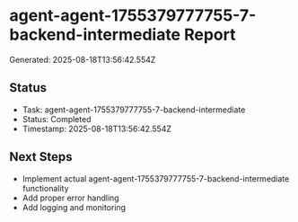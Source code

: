 # agent-agent-1755379777755-7-backend-intermediate Report

Generated: 2025-08-18T13:56:42.554Z

## Status
- Task: agent-agent-1755379777755-7-backend-intermediate
- Status: Completed
- Timestamp: 2025-08-18T13:56:42.554Z

## Next Steps
- Implement actual agent-agent-1755379777755-7-backend-intermediate functionality
- Add proper error handling
- Add logging and monitoring
